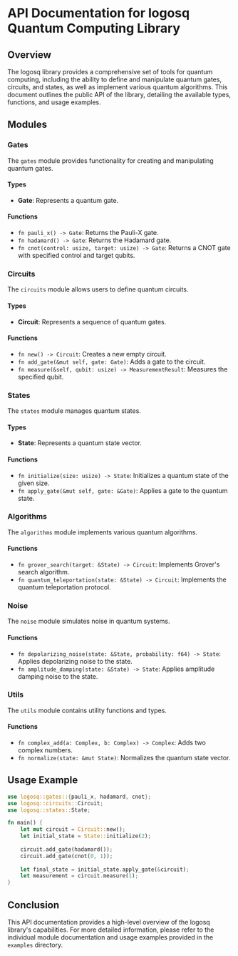 # API Documentation for logosq Quantum Computing Library

## Overview

The logosq library provides a comprehensive set of tools for quantum computing, including the ability to define and manipulate quantum gates, circuits, and states, as well as implement various quantum algorithms. This document outlines the public API of the library, detailing the available types, functions, and usage examples.

## Modules

### Gates

The `gates` module provides functionality for creating and manipulating quantum gates.

#### Types

- **Gate**: Represents a quantum gate.

#### Functions

- `fn pauli_x() -> Gate`: Returns the Pauli-X gate.
- `fn hadamard() -> Gate`: Returns the Hadamard gate.
- `fn cnot(control: usize, target: usize) -> Gate`: Returns a CNOT gate with specified control and target qubits.

### Circuits

The `circuits` module allows users to define quantum circuits.

#### Types

- **Circuit**: Represents a sequence of quantum gates.

#### Functions

- `fn new() -> Circuit`: Creates a new empty circuit.
- `fn add_gate(&mut self, gate: Gate)`: Adds a gate to the circuit.
- `fn measure(&self, qubit: usize) -> MeasurementResult`: Measures the specified qubit.

### States

The `states` module manages quantum states.

#### Types

- **State**: Represents a quantum state vector.

#### Functions

- `fn initialize(size: usize) -> State`: Initializes a quantum state of the given size.
- `fn apply_gate(&mut self, gate: &Gate)`: Applies a gate to the quantum state.

### Algorithms

The `algorithms` module implements various quantum algorithms.

#### Functions

- `fn grover_search(target: &State) -> Circuit`: Implements Grover's search algorithm.
- `fn quantum_teleportation(state: &State) -> Circuit`: Implements the quantum teleportation protocol.

### Noise

The `noise` module simulates noise in quantum systems.

#### Functions

- `fn depolarizing_noise(state: &State, probability: f64) -> State`: Applies depolarizing noise to the state.
- `fn amplitude_damping(state: &State) -> State`: Applies amplitude damping noise to the state.

### Utils

The `utils` module contains utility functions and types.

#### Functions

- `fn complex_add(a: Complex, b: Complex) -> Complex`: Adds two complex numbers.
- `fn normalize(state: &mut State)`: Normalizes the quantum state vector.

## Usage Example

```rust
use logosq::gates::{pauli_x, hadamard, cnot};
use logosq::circuits::Circuit;
use logosq::states::State;

fn main() {
    let mut circuit = Circuit::new();
    let initial_state = State::initialize(2);
    
    circuit.add_gate(hadamard());
    circuit.add_gate(cnot(0, 1));
    
    let final_state = initial_state.apply_gate(&circuit);
    let measurement = circuit.measure(1);
}
```

## Conclusion

This API documentation provides a high-level overview of the logosq library's capabilities. For more detailed information, please refer to the individual module documentation and usage examples provided in the `examples` directory.